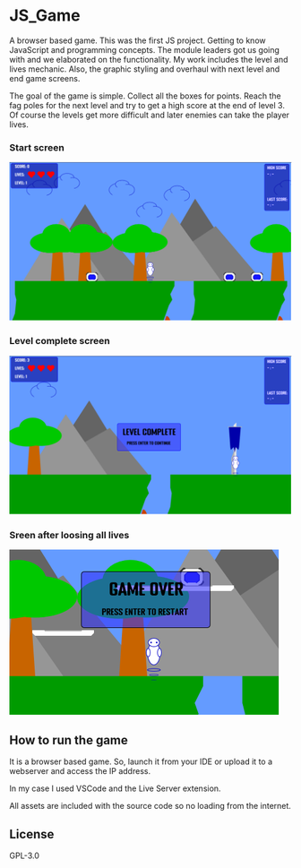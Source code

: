 # JS_Game

A browser based game. 
This was the first JS project. Getting to know JavaScript and programming concepts. The module leaders got us going with and we elaborated on the functionality. My work includes the level and lives mechanic. Also, the graphic styling and overhaul with next level and end game screens.     

The goal of the game is simple. Collect all the boxes for points. Reach the fag poles for the next level and try to get a high score at the end of level 3. Of course the levels get more difficult and later enemies can take the player lives.  

### Start screen
![Screenshots](/Screenshots/Start.png) 

### Level complete screen
![Screenshots](/Screenshots/Level_complete.png) 

### Sreen after loosing all lives
![Screenshots](/Screenshots/Game_over.png) 

## How to run the game
It is a browser based game. So, launch it from your IDE or upload it to a webserver and access the IP address.  

In my case I used VSCode and the Live Server extension. 

All assets are included with the source code so no loading from the internet.  

## License 

GPL-3.0
